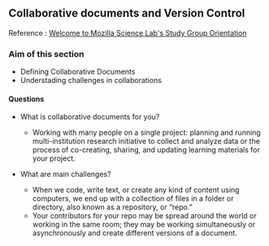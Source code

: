 ## Collaborative documents and Version Control

Reference : [Welcome to Mozilla Science Lab's Study Group Orientation](https://mozillascience.github.io/study-group-orientation/3.1-collab-vers-github.html)

### Aim of this section

- Defining Collaborative Documents
- Understading challenges in collaborations

#### Questions

- What is collaborative documents for you?
    - Working with many people on a single project: planning and running multi-institution research initiative to collect and analyze data or the process of co-creating, sharing, and updating learning materials for your project.

- What are main challenges?
    - When we code, write text, or create any kind of content using computers, we end up with a collection of files in a folder or directory, also known as a repository, or “repo.”
    - Your contributors for your repo may be spread around the world or working in the same room; they may be working simultaneously or asynchronously and create different versions of a document.

